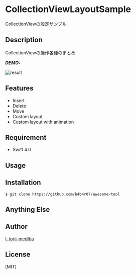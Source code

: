 # CollectionViewLayoutSample
CollectionViewの設定サンプル

## Description

CollectionViewの操作各種のまとめ

***DEMO:***

![result](https://github.com/t-torii-mediba/CollectionViewLayoutSample/blob/media/gif/CollectionViewLayoutSamples/collectionsample.gif)

## Features

- Insert
- Delete 
- Move
- Custom layout
- Custom layout with animation

## Requirement

- Swift 4.0

## Usage



## Installation

    $ git clone https://github.com/b4b4r07/awesome-tool

## Anything Else



## Author

[t-torii-mediba](https://github.com/t-torii-mediba)

## License

[MIT]

